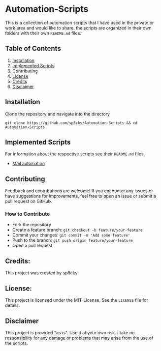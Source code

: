 # Automation-Scripts
This is a collection of automation scripts that I have used in the private or work area and would like to share. the scripts are organized in their own folders with their own `README.md` files.

## Table of Contents
1. [Installation](#installation)
2. [Implemented Scripts](#implemented-scripts)
3. [Contributing](#contributing)
4. [License](#license)
5. [Credits](#credits)
6. [Disclaimer](#disclaimer)

## Installation
Clone the repository and navigate into the directory
```
git clone https://github.com/sp8cky/Automation-Scripts && cd Automation-Scripts
```
## Implemented Scripts
For information about the respective scripts see their `README.md` files.
- [Mail automation](Mail/README.md)

## Contributing
Feedback and contributions are welcome! If you encounter any issues or have suggestions for improvements, feel free to open an issue or submit a pull request on GitHub.

### How to Contribute
- Fork the repository
- Create a feature branch: `git checkout -b feature/your-feature`
- Commit your changes: `git commit -m 'Add some feature'`
- Push to the branch: `git push origin feature/your-feature`
- Open a pull request

## Credits:
This project was created by sp8cky.

## License:
This project is licensed under the MIT-License. See the `LICENSE` file for details.

## Disclaimer
This project is provided "as is". Use it at your own risk. I take no responsibility for any damage or problems that may arise from the use of the scripts.
